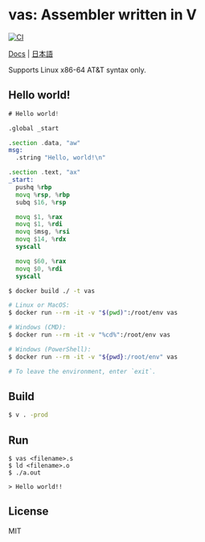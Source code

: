 
# vas: Assembler written in V

[![CI](https://github.com/v420v/vas/actions/workflows/ci.yml/badge.svg)](https://github.com/v420v/vas/actions/workflows/ci.yml)

[Docs](https://github.com/v420v/vas/blob/main/doc/docs.md) | 
[日本語](https://github.com/v420v/vas/blob/main/doc/ドキュメント.md)

Supports Linux x86-64 AT&T syntax only.

## Hello world!
```asm
# Hello world!

.global _start

.section .data, "aw"
msg:
  .string "Hello, world!\n"

.section .text, "ax"
_start:
  pushq %rbp
  movq %rsp, %rbp
  subq $16, %rsp

  movq $1, %rax
  movq $1, %rdi
  movq $msg, %rsi
  movq $14, %rdx
  syscall

  movq $60, %rax
  movq $0, %rdi
  syscall

```

```sh
$ docker build ./ -t vas

# Linux or MacOS:
$ docker run --rm -it -v "$(pwd)":/root/env vas

# Windows (CMD):
$ docker run --rm -it -v "%cd%":/root/env vas

# Windows (PowerShell):
$ docker run --rm -it -v "${pwd}:/root/env" vas

# To leave the environment, enter `exit`.
```

## Build

```sh
$ v . -prod
```

## Run
```
$ vas <filename>.s
$ ld <filename>.o
$ ./a.out

> Hello world!!

```

## License
MIT

